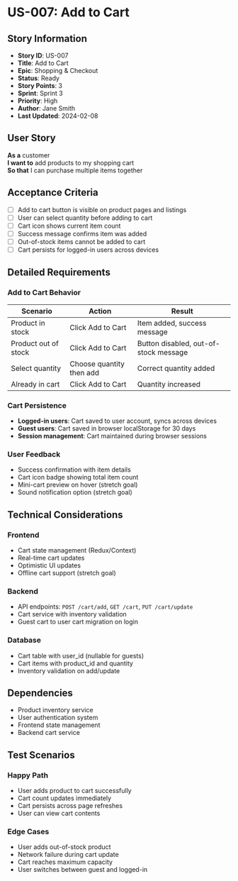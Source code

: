 # US-007: Add to Cart

## Story Information
- **Story ID**: US-007
- **Title**: Add to Cart
- **Epic**: Shopping & Checkout
- **Status**: Ready
- **Story Points**: 3
- **Sprint**: Sprint 3
- **Priority**: High
- **Author**: Jane Smith
- **Last Updated**: 2024-02-08

## User Story
**As a** customer  
**I want to** add products to my shopping cart  
**So that** I can purchase multiple items together

## Acceptance Criteria
- [ ] Add to cart button is visible on product pages and listings
- [ ] User can select quantity before adding to cart
- [ ] Cart icon shows current item count
- [ ] Success message confirms item was added
- [ ] Out-of-stock items cannot be added to cart
- [ ] Cart persists for logged-in users across devices

## Detailed Requirements

### Add to Cart Behavior
| Scenario | Action | Result |
|----------|--------|--------|
| Product in stock | Click Add to Cart | Item added, success message |
| Product out of stock | Click Add to Cart | Button disabled, out-of-stock message |
| Select quantity | Choose quantity then add | Correct quantity added |
| Already in cart | Click Add to Cart | Quantity increased |

### Cart Persistence
- **Logged-in users**: Cart saved to user account, syncs across devices
- **Guest users**: Cart saved in browser localStorage for 30 days
- **Session management**: Cart maintained during browser sessions

### User Feedback
- Success confirmation with item details
- Cart icon badge showing total item count
- Mini-cart preview on hover (stretch goal)
- Sound notification option (stretch goal)

## Technical Considerations

### Frontend
- Cart state management (Redux/Context)
- Real-time cart updates
- Optimistic UI updates
- Offline cart support (stretch goal)

### Backend
- API endpoints: `POST /cart/add`, `GET /cart`, `PUT /cart/update`
- Cart service with inventory validation
- Guest cart to user cart migration on login

### Database
- Cart table with user_id (nullable for guests)
- Cart items with product_id and quantity
- Inventory validation on add/update

## Dependencies
- Product inventory service
- User authentication system
- Frontend state management
- Backend cart service

## Test Scenarios

### Happy Path
- User adds product to cart successfully
- Cart count updates immediately
- Cart persists across page refreshes
- User can view cart contents

### Edge Cases
- User adds out-of-stock product
- Network failure during cart update
- Cart reaches maximum capacity
- User switches between guest and logged-in
